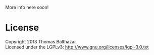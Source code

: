More info here soon!

# License

Copyright 2013 Thomas Balthazar  
Licensed under the LGPLv3: http://www.gnu.org/licenses/lgpl-3.0.txt
